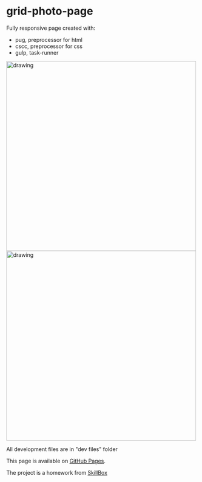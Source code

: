 # grid-photo-page

Fully responsive page created with:
- pug, preprocessor for html
- cscc, preprocessor for css
- gulp, task-runner

<img src="https://user-images.githubusercontent.com/94777746/209078058-d3f213ca-5302-443c-b9df-1c6d34f5f27b.png" alt="drawing" width="500"/>
<img src="https://user-images.githubusercontent.com/94777746/209078106-971d1fb5-5d3b-4c4c-9bc6-4804ceaec904.png" alt="drawing" width="500"/>

All development files are in "dev files" folder<br/>

This page is available on [GitHub Pages](https://seltaria.github.io/grid-photo-page/). <br/>

The project is a homework from [SkillBox](https://skillbox.ru/)<br/>

